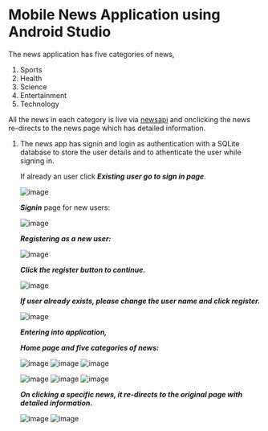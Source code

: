 # **Mobile News Application using Android Studio**

The news application has five categories of news,
1. Sports
2. Health
3. Science
4. Entertainment
5. Technology

All the news in each category is live via [newsapi](https://newsapi.org/) and onclicking the news re-directs to the news page which has detailed information.

1) The news app has signin and login as authentication with a SQLite database to store the user details and to athenticate the user while signing in.

      If already an user click ***Existing user go to sign in page***.
      
      ![image](https://user-images.githubusercontent.com/68286374/183397153-42af6903-fc1a-47d7-ab91-587a316fde0a.png)

      ***Signin*** page for new users:
      
      ![image](https://user-images.githubusercontent.com/68286374/183363476-9cbe7a88-e03a-406a-8462-c2fe339ee993.png)
      
      ***Registering as a new user:***
      
      ![image](https://user-images.githubusercontent.com/68286374/183363876-a831ca04-5882-433e-913b-03c9f59ef05b.png)
      
      ***Click the register button to continue.***
      
      ![image](https://user-images.githubusercontent.com/68286374/183364202-38fc01f1-3f03-4cba-8e63-16b778f8ef02.png)
      
      ***If user already exists, please change the user name and click register.***
      
      ![image](https://user-images.githubusercontent.com/68286374/183364501-73126cec-a81f-47b5-a8bf-109601448668.png)
      
      ***Entering into application,***
      
      ***Home page and five categories of news:***
      
      ![image](https://user-images.githubusercontent.com/68286374/183395510-2833e3b1-1b15-443b-a866-292cc5796f7a.png)
      ![image](https://user-images.githubusercontent.com/68286374/183395829-cc364d85-0469-447a-911e-dae22e39aaaf.png)
      ![image](https://user-images.githubusercontent.com/68286374/183395980-e9dc8980-580a-4466-af15-a9b383a3e6b8.png)
       
       
      ![image](https://user-images.githubusercontent.com/68286374/183396163-1f01fb0d-705c-4c93-9e79-d7834470e922.png)
      ![image](https://user-images.githubusercontent.com/68286374/183396079-57161d15-469f-4cd1-9775-80af0dede660.png)
      ![image](https://user-images.githubusercontent.com/68286374/183396146-a1f85d57-0d93-430a-8f04-f6c57906337c.png)
      
      
     ***On clicking a specific news, it re-directs to the original page with detailed information.***
     
     ![image](https://user-images.githubusercontent.com/68286374/183397468-624799d0-7a20-43c5-ba2b-9af91c1678ca.png)
     ![image](https://user-images.githubusercontent.com/68286374/183397652-fda36dfa-fbb9-4301-b22a-098e41ff6a1e.png)








